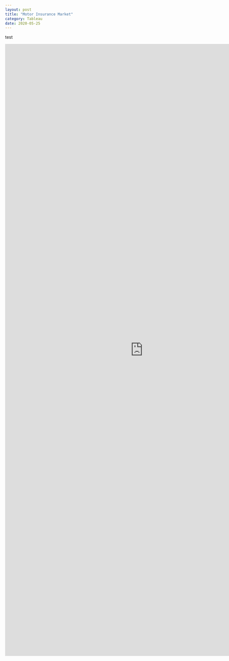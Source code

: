```yaml
---
layout: post
title: "Motor Insurance Market"
category: Tableau
date: 2020-05-25
---
```


test

<iframe src="https://public.tableau.com/shared/T5R4BT6RP?:showVizHome=no&:embed=true" width="900" height="2000" frameborder="true"></iframe>




